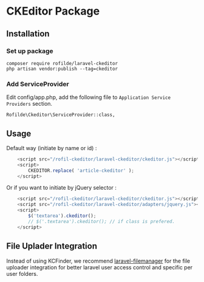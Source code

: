 CKEditor Package
=====================

## Installation
### Set up package

```
composer require rofilde/laravel-ckeditor
php artisan vendor:publish --tag=ckeditor
```

### Add ServiceProvider

Edit config/app.php, add the following file to `Application Service Providers` section.
```
Rofilde\Ckeditor\ServiceProvider::class,
```

## Usage

Default way (initiate by name or id) :

```javascript
    <script src="/rofil-ckeditor/laravel-ckeditor/ckeditor.js"></script>
    <script>
        CKEDITOR.replace( 'article-ckeditor' );
    </script>
```

Or if you want to initiate by jQuery selector :

```javascript
    <script src="/rofil-ckeditor/laravel-ckeditor/ckeditor.js"></script>
    <script src="/rofil-ckeditor/laravel-ckeditor/adapters/jquery.js"></script>
    <script>
        $('textarea').ckeditor();
        // $('.textarea').ckeditor(); // if class is prefered.
    </script>
```

## File Uplader Integration

 Instead of using KCFinder, we recommend [laravel-filemanager](https://github.com/UniSharp/laravel-filemanager) for the file uploader integration for better laravel user access control and specific per user folders.
